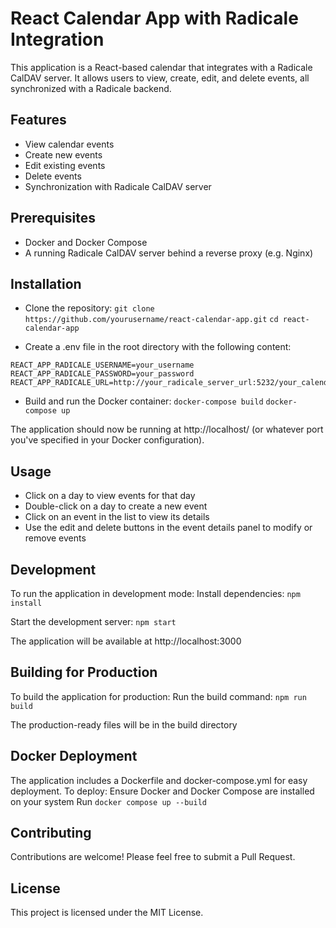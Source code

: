 # React Calendar App with Radicale Integration
This application is a React-based calendar that integrates with a Radicale CalDAV server. It allows users to view, create, edit, and delete events, all synchronized with a Radicale backend.

## Features
- View calendar events
- Create new events
- Edit existing events
- Delete events
- Synchronization with Radicale CalDAV server

## Prerequisites
- Docker and Docker Compose
- A running Radicale CalDAV server behind a reverse proxy (e.g. Nginx)

## Installation
- Clone the repository:
`git clone https://github.com/yourusername/react-calendar-app.git`
`cd react-calendar-app`

- Create a .env file in the root directory with the following content:
```
REACT_APP_RADICALE_USERNAME=your_username
REACT_APP_RADICALE_PASSWORD=your_password
REACT_APP_RADICALE_URL=http://your_radicale_server_url:5232/your_calendar_path/
```

- Build and run the Docker container:
`docker-compose build`
`docker-compose up`

The application should now be running at http://localhost/ (or whatever port you've specified in your Docker configuration).

## Usage
- Click on a day to view events for that day
- Double-click on a day to create a new event
- Click on an event in the list to view its details
- Use the edit and delete buttons in the event details panel to modify or remove events

## Development
To run the application in development mode:
Install dependencies:
`npm install`

Start the development server:
`npm start`

The application will be available at http://localhost:3000

## Building for Production
To build the application for production:
Run the build command:
`npm run build`

The production-ready files will be in the build directory

## Docker Deployment
The application includes a Dockerfile and docker-compose.yml for easy deployment. To deploy:
Ensure Docker and Docker Compose are installed on your system
Run `docker compose up --build`

## Contributing
Contributions are welcome! Please feel free to submit a Pull Request.

## License
This project is licensed under the MIT License.